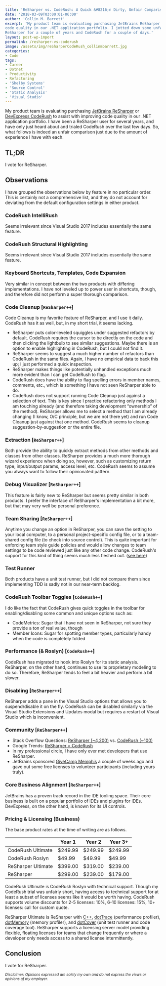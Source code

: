 ```yaml
---
title: 'ReSharper vs. CodeRush: A Quick &#8216;n Dirty, Unfair Comparison'
date: '2018-03-09T03:00:01-06:00'
author: 'Collin M. Barrett'
excerpt: 'My product team is evaluating purchasing JetBrains ReSharper or DevExpress CodeRush to assist with improving
code quality in our .NET application portfolio. I jotted down some unfair observations of the two products after using
ReSharper for a couple of years and CodeRush for a couple of days.'
layout: post-wp-import
permalink: /resharper-vs-coderush
image: /assets/img/reSharperCodeRush_collinmbarrett.jpg
categories:
- Code
tags:
- Career
- Dotnet
- Productivity
- Refactoring
- 'Shelby Systems'
- 'Source Control'
- 'Static Analysis'
- 'Visual Studio'
---
```


My product team is evaluating purchasing [JetBrains ReSharper](https://www.jetbrains.com/resharper/) or [DevExpress
CodeRush](https://www.devexpress.com/products/coderush/) to assist with improving code quality in our .NET application
portfolio. I have been a ReSharper user for several years, and have only just heard about and trialed CodeRush over the
last few days. So, what follows is indeed an unfair comparison just due to the amount of experience I have with each.

## TL;DR

I vote for ReSharper.

## Observations

I have grouped the observations below by feature in no particular order. This is certainly not a comprehensive list, and
they do not account for deviating from the default configuration settings in either product.

### CodeRush IntelliRush

Seems irrelevant since Visual Studio 2017 includes essentially the same feature.

### CodeRush Structural Highlighting

Seems irrelevant since Visual Studio 2017 includes essentially the same feature.

### Keyboard Shortcuts, Templates, Code Expansion

Very similar in concept between the two products with differing implementations. I have not leveled up to power user in
shortcuts, though, and therefore did not perform a super thorough comparison.

### Code Cleanup \[`ReSharper++`\]

Code Cleanup is my favorite feature of ReSharper, and I use it daily. CodeRush has it as well, but, in my short trial,
it seems lacking.

- ReSharper puts color-leveled squiggles under suggested refactors by default. CodeRush requires the cursor to be
directly on the code and then clicking the lightbulb to see similar suggestions. Maybe there is an option to enable
highlighting in CodeRush, but I could not find it.
- ReSharper seems to suggest a much higher number of refactors than CodeRush in the same files. Again, I have no
empirical data to back this up; I just performed a quick inspection.
- ReSharper makes things like potentially unhandled exceptions much more evident than I can get CodeRush to flag.
- CodeRush does have the ability to flag spelling errors in member names, comments, etc., which is something I have not
seen ReSharper able to do.
- CodeRush does not support running Code Cleanup just against a selection of text. This is key since I practice
refactoring only methods I am touching already (and therefore taking development “ownership” of the method). ReSharper
allows me to select a method that I am already changing (I know, O/C principle, but we are not there yet) and run Code
Cleanup just against that one method. CodeRush seems to cleanup suggestion-by-suggestion or the entire file.

### Extraction \[`ReSharper++`\]

Both provide the ability to quickly extract methods from other methods and classes from other classes. ReSharper
provides a much more thorough wizard experience when doing so, however, such as customizing return type, input/output
params, access level, etc. CodeRush seems to assume you always want to follow their opinionated pattern.

### Debug Visualizer \[`ReSharper++`\]

This feature is fairly new to ReSharper but seems pretty similar in both products. I prefer the interface of ReSharper's
implementation a bit more, but that may very well be personal preference.

### Team Sharing \[`ReSharper++`\]

Anytime you change an option in ReSharper, you can save the setting to your local computer, to a personal
project-specific config file, or to a team-shared config file (to check into source control). This is quite important
for enforcing team style guide policies and would allow changes to team settings to be code reviewed just like any other
code change. CodeRush's support for this kind of thing seems much less fleshed out. ([see
here](https://supportcenter.devexpress.com/Ticket/Details/T368775/coderush-enforcing-same-code-analysis-rule-set-across-team-and-integrating-with-tfs-ci))

### Test Runner

Both products have a unit test runner, but I did not compare them since implementing TDD is sadly not in our near-term
backlog.

### CodeRush Toolbar Toggles \[`CodeRush++`\]

I do like the fact that CodeRush gives quick toggles in the toolbar for enabling/disabling some common and unique
options such as:

- CodeMetrics: Sugar that I have not seen in ReSharper, not sure they provide a ton of real value, though
- Member Icons: Sugar for spotting member types, particularly handy when the code is completely folded

### Performance (&amp; Roslyn) \[`CodeRush++`\]

CodeRush has migrated to hook into Roslyn for its static analysis. ReSharper, on the other hand, continues to use its
proprietary modeling to do so. Therefore, ReSharper tends to feel a bit heavier and perform a bit slower.

### Disabling \[`ReSharper++`\]

ReSharper adds a pane in the Visual Studio options that allows you to suspend/disable it on the fly. CodeRush can be
disabled similarly via the Visual Studio Extensions and Updates modal but requires a restart of Visual Studio which is
inconvenient.

### Community \[`ReSharper++`\]

- Stack Overflow Questions: [ReSharper (~4,200)](https://stackoverflow.com/tags/resharper/info) vs. [CodeRush
(~100)](https://stackoverflow.com/tags/coderush/info)
- Google Trends: [ReSharper &gt; CodeRush](https://trends.google.com/trends/explore?date=all&q=ReSharper,CodeRush)
- In my professional circle, I have only ever met developers that use ReSharper.
- JetBrains sponsored [GiveCamp Memphis](https://www.givecampmemphis.org/) a couple of weeks ago and gave out some free
licenses to volunteer participants (including yours truly).

### Core Business Alignment \[`ReSharper++`\]

JetBrains has a proven track record in the IDE tooling space. Their core business is built on a popular portfolio of
IDEs and plugins for IDEs. DevExpress, on the other hand, is known for its UI controls.

### Pricing &amp; Licensing (Business)

The base product rates at the time of writing are as follows.

| | Year 1 | Year 2 | Year 3+ |
|---|---|---|---|
| CodeRush Ultimate | $249.99 | $249.99 | $249.99 |
| CodeRush Roslyn | $49.99 | $49.99 | $49.99 |
| ReSharper Ultimate | $399.00 | $319.00 | $239.00 |
| ReSharper | $299.00 | $239.00 | $179.00 |

CodeRush Ultimate is CodeRush Roslyn with technical support. Though my CodeRush trial was unfairly short, having access
to technical support for at least a subset of licenses seems like it would be worth having. CodeRush supports volume
discounts for 2-5 licenses: 10%, 6-10 licenses: 15%, 10+ licenses: call for custom quote.

ReSharper Ultimate is ReSharper with [C++](https://www.jetbrains.com/resharper-cpp/),
[dotTrace](https://www.jetbrains.com/profiler/) (performance profiler),
[dotMemory](https://www.jetbrains.com/dotmemory/) (memory profiler), and [dotCover](https://www.jetbrains.com/dotcover/)
(unit test runner and code coverage tool). ReSharper supports a licensing server model providing flexible, floating
licenses for teams that change frequently or where a developer only needs access to a shared license intermittently.

## Conclusion

I vote for ReSharper.

*<small>Disclaimer: Opinions expressed are solely my own and do not express the views or opinions of my
    employer.</small>*